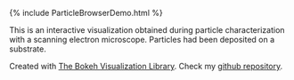 {% include ParticleBrowserDemo.html %}

This is an interactive visualization obtained during particle
characterization with a scanning electron microscope. Particles had been
deposited on a substrate.

Created with [The Bokeh Visualization Library](https://bokeh.org). Check my [github
repository](/README.md).